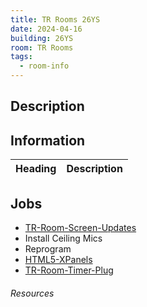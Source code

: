 ```yaml
---
title: TR Rooms 26YS
date: 2024-04-16
building: 26YS
room: TR Rooms
tags:
  - room-info
---
```


## Description

## Information

Heading          | Description
---------------- | -----------------

## Jobs

- [TR-Room-Screen-Updates](../../04-Archive/Completed/TR-Room-Screen-Updates.md)
- Install Ceiling Mics
- Reprogram
- [HTML5-XPanels](../../04-Archive/Completed/HTML5-XPanels.md)
- [TR-Room-Timer-Plug](../../01-Projects/TR-Room-Timer-Plug.md)

###### Resources
